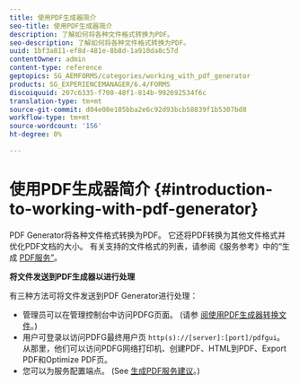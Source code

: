 ```yaml
---
title: 使用PDF生成器简介
seo-title: 使用PDF生成器简介
description: 了解如何将各种文件格式转换为PDF。
seo-description: 了解如何将各种文件格式转换为PDF。
uuid: 1bf3a811-ef8d-481e-8b8d-1a910da8c57d
contentOwner: admin
content-type: reference
geptopics: SG_AEMFORMS/categories/working_with_pdf_generator
products: SG_EXPERIENCEMANAGER/6.4/FORMS
discoiquuid: 207c6335-f700-48f1-814b-992692534f6c
translation-type: tm+mt
source-git-commit: d04e08e105bba2e6c92d93bcb58839f1b5307bd8
workflow-type: tm+mt
source-wordcount: '156'
ht-degree: 0%

---
```



# 使用PDF生成器简介 {#introduction-to-working-with-pdf-generator}

PDF Generator将各种文件格式转换为PDF。 它还将PDF转换为其他文件格式并优化PDF文档的大小。 有关支持的文件格式的列表，请参阅《服务参考》中的“生成 [PDF服务”](https://www.adobe.com/go/learn_aemforms_services_63)。

**将文件发送到PDF生成器以进行处理**

有三种方法可将文件发送到PDF Generator进行处理：

* 管理员可以在管理控制台中访问PDFG页面。 (请参 [阅使用PDF生成器转换文件](/help/forms/using/admin-help/converting-files-using-pdf-generator.md)。)
* 用户可登录以访问PDFG最终用户页 `http(s)://[server]:[port]/pdfgui`。 从那里，他们可以访问PDFG网络打印机、创建PDF、HTML到PDF、Export PDF和Optimize PDF页。
* 您可以为服务配置端点。 (See <!--Fix broken link Managing Endpoints and --> [生成PDF服务建议](/help/forms/using/admin-help/configuring-watched-folder-endpoints.md#generate-pdf-service-recommendations)。)

